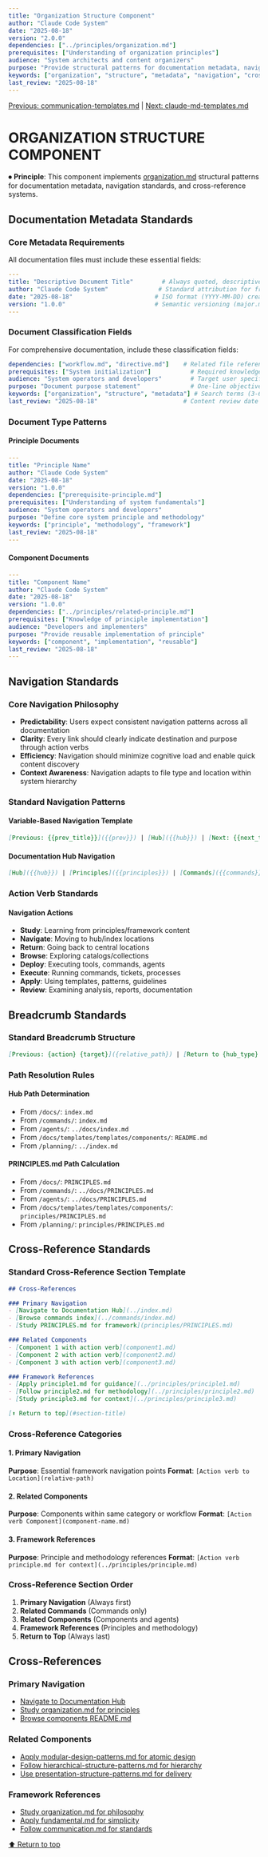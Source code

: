 ```yaml
---
title: "Organization Structure Component"
author: "Claude Code System"
date: "2025-08-18"
version: "2.0.0"
dependencies: ["../principles/organization.md"]
prerequisites: ["Understanding of organization principles"]
audience: "System architects and content organizers"
purpose: "Provide structural patterns for documentation metadata, navigation, and cross-references"
keywords: ["organization", "structure", "metadata", "navigation", "cross-references"]
last_review: "2025-08-18"
---
```


[Previous: communication-templates.md](communication-templates.md) | [Next: claude-md-templates.md](claude-md-templates.md)

# ORGANIZATION STRUCTURE COMPONENT

⏺ **Principle**: This component implements [organization.md](../principles/organization.md) structural patterns for documentation metadata, navigation standards, and cross-reference systems.

## Documentation Metadata Standards

### Core Metadata Requirements

All documentation files must include these essential fields:

```yaml
---
title: "Descriptive Document Title"        # Always quoted, descriptive format
author: "Claude Code System"              # Standard attribution for framework files
date: "2025-08-18"                       # ISO format (YYYY-MM-DD) creation/revision date
version: "1.0.0"                         # Semantic versioning (major.minor.patch)
---
```

### Document Classification Fields

For comprehensive documentation, include these classification fields:

```yaml
dependencies: ["workflow.md", "directive.md"]    # Related file references
prerequisites: ["System initialization"]           # Required knowledge array
audience: "System operators and developers"        # Target user specification
purpose: "Document purpose statement"              # One-line objective description
keywords: ["organization", "structure", "metadata"] # Search terms (3-6 relevant)
last_review: "2025-08-18"                        # Content review date (ISO format)
```

### Document Type Patterns

#### Principle Documents
```yaml
---
title: "Principle Name"
author: "Claude Code System"
date: "2025-08-18"
version: "1.0.0"
dependencies: ["prerequisite-principle.md"]
prerequisites: ["Understanding of system fundamentals"]
audience: "System operators and developers"
purpose: "Define core system principle and methodology"
keywords: ["principle", "methodology", "framework"]
last_review: "2025-08-18"
---
```

#### Component Documents
```yaml
---
title: "Component Name"
author: "Claude Code System"
date: "2025-08-18"
version: "1.0.0"
dependencies: ["../principles/related-principle.md"]
prerequisites: ["Knowledge of principle implementation"]
audience: "Developers and implementers"
purpose: "Provide reusable implementation of principle"
keywords: ["component", "implementation", "reusable"]
last_review: "2025-08-18"
---
```

## Navigation Standards

### Core Navigation Philosophy
- **Predictability**: Users expect consistent navigation patterns across all documentation
- **Clarity**: Every link should clearly indicate destination and purpose through action verbs
- **Efficiency**: Navigation should minimize cognitive load and enable quick content discovery
- **Context Awareness**: Navigation adapts to file type and location within system hierarchy

### Standard Navigation Patterns

#### Variable-Based Navigation Template
```markdown
[Previous: {{prev_title}}]({{prev}}) | [Hub]({{hub}}) | [Next: {{next_title}}]({{next}})
```

#### Documentation Hub Navigation
```markdown
[Hub]({{hub}}) | [Principles]({{principles}}) | [Commands]({{commands}})
```

### Action Verb Standards

#### Navigation Actions
- **Study**: Learning from principles/framework content
- **Navigate**: Moving to hub/index locations  
- **Return**: Going back to central locations
- **Browse**: Exploring catalogs/collections
- **Deploy**: Executing tools, commands, agents
- **Execute**: Running commands, tickets, processes
- **Apply**: Using templates, patterns, guidelines
- **Review**: Examining analysis, reports, documentation

## Breadcrumb Standards

### Standard Breadcrumb Structure

```markdown
[Previous: {action} {target}]({relative_path}) | [Return to {hub_type} for navigation]({hub_path}) | [Study PRINCIPLES.md for framework]({principles_path}) | [Next: {action} {target}]({relative_path})
```

### Path Resolution Rules

#### Hub Path Determination
- From `/docs/`: `index.md`
- From `/commands/`: `index.md` 
- From `/agents/`: `../docs/index.md`
- From `/docs/templates/templates/components/`: `README.md`
- From `/planning/`: `../index.md`

#### PRINCIPLES.md Path Calculation
- From `/docs/`: `PRINCIPLES.md`
- From `/commands/`: `../docs/PRINCIPLES.md`
- From `/agents/`: `../docs/PRINCIPLES.md`
- From `/docs/templates/templates/components/`: `principles/PRINCIPLES.md`
- From `/planning/`: `principles/PRINCIPLES.md`

## Cross-Reference Standards

### Standard Cross-Reference Section Template

```markdown
## Cross-References

### Primary Navigation
- [Navigate to Documentation Hub](../index.md)
- [Browse commands index](../commands/index.md)
- [Study PRINCIPLES.md for framework](principles/PRINCIPLES.md)

### Related Components
- [Component 1 with action verb](component1.md)
- [Component 2 with action verb](component2.md)
- [Component 3 with action verb](component3.md)

### Framework References
- [Apply principle1.md for guidance](../principles/principle1.md)
- [Follow principle2.md for methodology](../principles/principle2.md)
- [Study principle3.md for context](../principles/principle3.md)

[⬆ Return to top](#section-title)
```

### Cross-Reference Categories

#### 1. Primary Navigation
**Purpose**: Essential framework navigation points
**Format**: `[Action verb to Location](relative-path)`

#### 2. Related Components
**Purpose**: Components within same category or workflow
**Format**: `[Action verb Component](component-name.md)`

#### 3. Framework References
**Purpose**: Principle and methodology references
**Format**: `[Action verb principle.md for context](../principles/principle.md)`

### Cross-Reference Section Order

1. **Primary Navigation** (Always first)
2. **Related Commands** (Commands only)
3. **Related Components** (Components and agents)
4. **Framework References** (Principles and methodology)
5. **Return to Top** (Always last)

## Cross-References

### Primary Navigation
- [Navigate to Documentation Hub](../index.md)
- [Study organization.md for principles](../principles/organization.md)
- [Browse components README.md](README.md)

### Related Components
- [Apply modular-design-patterns.md for atomic design](modular-design-patterns.md)
- [Follow hierarchical-structure-patterns.md for hierarchy](hierarchical-structure-patterns.md)
- [Use presentation-structure-patterns.md for delivery](presentation-structure-patterns.md)

### Framework References
- [Study organization.md for philosophy](../principles/organization.md)
- [Apply fundamental.md for simplicity](../principles/fundamental.md)
- [Follow communication.md for standards](../principles/communication.md)

[⬆ Return to top](#organization-structure-component)